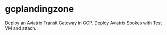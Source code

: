 # gcplandingzone

Deploy an Aviatrix Transit Gateway in GCP.
Deploy Aviatrix Spokes with Test VM and attach.
